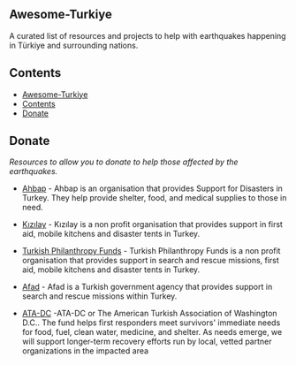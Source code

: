 
## Awesome-Turkiye

 A curated list of resources and projects to help with earthquakes happening in Türkiye and surrounding nations.

## Contents

- [Awesome-Turkiye](#awesome-turkiye)
- [Contents](#contents)
- [Donate](#donate)
## Donate

_Resources to allow you to donate to help those affected by the earthquakes._

- [Ahbap](https://ahbap.org/disasters-turkey) - Ahbap is an organisation that provides Support for Disasters in Turkey. They help provide shelter, food, and medical supplies to those in need.

- [Kızılay](https://www.kizilay.org.tr/Bagis/BagisKategorisel/9/disaster-donations) - Kızılay is a non profit organisation that provides support in first aid, mobile kitchens and disaster tents in Turkey.

- [Turkish Philanthropy Funds](https://www.tpfund.org/) - Turkish Philanthropy Funds is a non profit organisation that provides support in search and rescue missions, first aid, mobile kitchens and disaster tents in Turkey.

- [Afad](https://en.afad.gov.tr/earthquake-humanitarian-aid-campaign) - Afad is a Turkish government agency that provides support in search and rescue missions within Turkey.
  
- [ATA-DC](https://donate.tpfund.org/team/479874) -ATA-DC or The American Turkish Association of Washington D.C.. The fund helps first responders meet survivors' immediate needs for food, fuel, clean water, medicine, and shelter. As needs emerge, we will support longer-term recovery efforts run by local, vetted partner organizations in the impacted area
